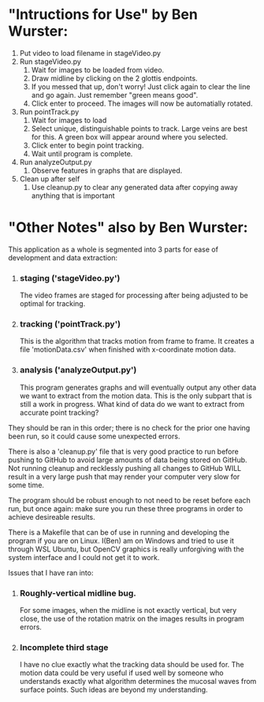 # "Intructions for Use" by Ben Wurster:

1. Put video to load filename in stageVideo.py
2. Run stageVideo.py
    1. Wait for images to be loaded from video.
    2. Draw midline by clicking on the 2 glottis endpoints.
    3. If you messed that up, don't worry! Just click again to clear the line and go again. Just remember "green means good".
    4. Click enter to proceed. The images will now be automatially rotated.
3. Run pointTrack.py
    1. Wait for images to load
    2. Select unique, distinguishable points to track. Large veins are best for this. A green box will appear around where you selected.
    3. Click enter to begin point tracking.
    4. Wait until program is complete.
4. Run analyzeOutput.py
    1. Observe features in graphs that are displayed.
5. Clean up after self
    1. Use cleanup.py to clear any generated data after copying away anything that is important

# "Other Notes" also by Ben Wurster:

This application as a whole is segmented into 3 parts for ease of development and data extraction: 

1. ### staging ('stageVideo.py')
    The video frames are staged for processing after being adjusted to be optimal for tracking.
2. ### tracking ('pointTrack.py')
    This is the algorithm that tracks motion from frame to frame. It creates a file 'motionData.csv' when finished with x-coordinate motion data.
3. ### analysis ('analyzeOutput.py') 
    This program generates graphs and will eventually output any other data we want to extract from the motion data.
    This is the only subpart that is still a work in progress. What kind of data do we want to extract from accurate point tracking?

They should be ran in this order; there is no check for the prior one having been run, so it could cause some unexpected errors.

There is also a 'cleanup.py' file that is very good practice to run before pushing to GitHub to avoid large amounts of data being stored on GitHub. Not running cleanup and recklessly pushing all changes to GitHub WILL result in a very large push that may render your computer very slow for some time.

The program should be robust enough to not need to be reset before each run, but once again: make sure you run these three programs in order to achieve desireable results.

There is a Makefile that can be of use in running and developing the program if you are on Linux. I(Ben) am on Windows and tried to use it through WSL Ubuntu, but OpenCV graphics is really unforgiving with the system interface and I could not get it to work.

Issues that I have ran into:
1. ### Roughly-vertical midline bug. 
    For some images, when the midline is not exactly vertical, but very close, the use of the rotation matrix on the images results in program errors. 
2. ### Incomplete third stage
    I have no clue exactly what the tracking data should be used for. The motion data could be very useful if used well by someone who understands exactly what algorithm determines the mucosal waves from surface points. Such ideas are beyond my understanding.